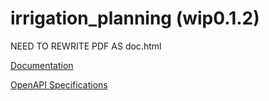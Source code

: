 # irrigation_planning (wip0.1.2)

NEED TO REWRITE PDF AS doc.html

[Documentation](https://github.com/atlasH2020-templates/irrigation_planning/blob/wip0.1.2/doc.pdf)

[OpenAPI Specifications](https://sensorsystems.iais.fraunhofer.de/doc/?url=https://raw.githubusercontent.com/atlasH2020-templates/irrigation_planning/wip0.1.2/oas)  
